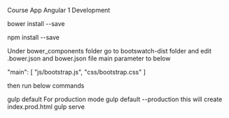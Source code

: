 Course App Angular 1 Development

bower install --save

npm install --save

Under bower_components folder go to bootswatch-dist folder and edit .bower.json and bower.json file main parameter to below

"main": [
    "js/bootstrap.js",
    "css/bootstrap.css"
]

then run below commands

gulp default
For production mode gulp default --production this will create index.prod.html
gulp serve

